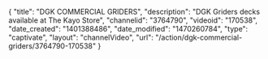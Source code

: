 {
    "title": "DGK COMMERCIAL GRIDERS",
    "description": "DGK Griders decks available at The Kayo Store",
    "channelid": "3764790",
    "videoid": "170538",
    "date_created": "1401388486",
    "date_modified": "1470260784",
    "type": "captivate",
    "layout": "channelVideo",
    "url": "\/action\/dgk-commercial-griders\/3764790-170538"
}